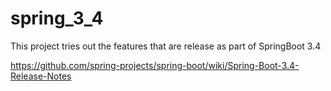 # spring_3_4

This project tries out the features that are release as part of SpringBoot 3.4

https://github.com/spring-projects/spring-boot/wiki/Spring-Boot-3.4-Release-Notes

